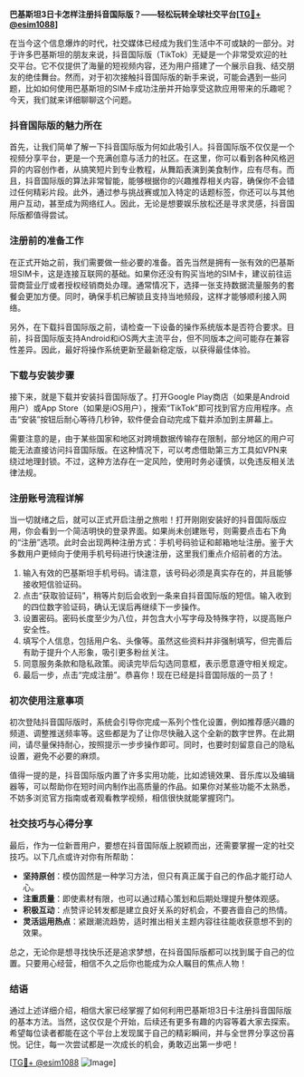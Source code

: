 **巴基斯坦3日卡怎样注册抖音国际版？——轻松玩转全球社交平台[[TG💪+ @esim1088](https://t.me/s/esim1088)]**

在当今这个信息爆炸的时代，社交媒体已经成为我们生活中不可或缺的一部分。对于许多巴基斯坦的朋友来说，抖音国际版（TikTok）无疑是一个非常受欢迎的社交平台。它不仅提供了海量的短视频内容，还为用户搭建了一个展示自我、结交朋友的绝佳舞台。然而，对于初次接触抖音国际版的新手来说，可能会遇到一些问题，比如如何使用巴基斯坦的SIM卡成功注册并开始享受这款应用带来的乐趣呢？今天，我们就来详细聊聊这个问题。

### 抖音国际版的魅力所在

首先，让我们简单了解一下抖音国际版为何如此吸引人。抖音国际版不仅仅是一个视频分享平台，更是一个充满创意与活力的社区。在这里，你可以看到各种风格迥异的内容创作者，从搞笑短片到专业教程，从舞蹈表演到美食制作，应有尽有。而且，抖音国际版的算法非常智能，能够根据你的兴趣推荐相关内容，确保你不会错过任何精彩片段。此外，通过参与挑战赛或加入特定的话题标签，你还可以与其他用户互动，甚至成为网络红人。因此，无论是想要娱乐放松还是寻求灵感，抖音国际版都值得尝试。

### 注册前的准备工作

在正式开始之前，我们需要做一些必要的准备。首先当然是拥有一张有效的巴基斯坦SIM卡，这是连接互联网的基础。如果你还没有购买当地的SIM卡，建议前往运营商营业厅或者授权经销商处办理。通常情况下，选择一张支持数据流量服务的套餐会更加方便。同时，确保手机已解锁且支持当地频段，这样才能够顺利接入网络。

另外，在下载抖音国际版之前，请检查一下设备的操作系统版本是否符合要求。目前，抖音国际版支持Android和iOS两大主流平台，但不同版本之间可能存在兼容性差异。因此，最好将操作系统更新至最新稳定版，以获得最佳体验。

### 下载与安装步骤

接下来，就是下载并安装抖音国际版了。打开Google Play商店（如果是Android用户）或App Store（如果是iOS用户），搜索“TikTok”即可找到官方应用程序。点击“安装”按钮后耐心等待几秒钟，软件便会自动完成下载并添加到主屏幕上。

需要注意的是，由于某些国家和地区对跨境数据传输存在限制，部分地区的用户可能无法直接访问抖音国际版。在这种情况下，可以考虑借助第三方工具如VPN来绕过地理封锁。不过，这种方法存在一定风险，使用时务必谨慎，以免违反相关法律法规。

### 注册账号流程详解

当一切就绪之后，就可以正式开启注册之旅啦！打开刚刚安装好的抖音国际版应用，你会看到一个简洁明快的登录界面。如果尚未创建账号，则需要点击右下角的“注册”选项。此时会出现两种注册方式：手机号码验证和邮箱地址注册。鉴于大多数用户更倾向于使用手机号码进行快速注册，这里我们重点介绍前者的方法。

1. 输入有效的巴基斯坦手机号码。请注意，该号码必须是真实存在的，并且能够接收短信验证码。
2. 点击“获取验证码”，稍等片刻后会收到一条来自抖音国际版的短信。输入收到的四位数字验证码，确认无误后再继续下一步操作。
3. 设置密码。密码长度至少为八位，并包含大小写字母及特殊字符，以提高账户安全性。
4. 填写个人信息，包括用户名、头像等。虽然这些资料并非强制填写，但完善后有助于提升个人形象，吸引更多粉丝关注。
5. 同意服务条款和隐私政策。阅读完毕后勾选同意框，表示愿意遵守相关规定。
6. 最后一步，点击“完成注册”。恭喜你！现在已经是抖音国际版的一员了！

### 初次使用注意事项

初次登陆抖音国际版时，系统会引导你完成一系列个性化设置，例如推荐感兴趣的频道、调整推送频率等。这些都是为了让你尽快融入这个全新的数字世界。在此期间，请尽量保持耐心，按照提示一步步操作即可。同时，也要时刻留意自己的隐私设置，避免不必要的麻烦。

值得一提的是，抖音国际版内置了许多实用功能，比如滤镜效果、音乐库以及编辑器等，可以帮助你在短时间内制作出高质量的作品。如果你对某些功能不太熟悉，不妨多浏览官方指南或者观看教学视频，相信很快就能掌握窍门。

### 社交技巧与心得分享

最后，作为一位新晋用户，要想在抖音国际版上脱颖而出，还需要掌握一定的社交技巧。以下几点或许对你有所帮助：

- **坚持原创**：模仿固然是一种学习方法，但只有真正属于自己的作品才能打动人心。
- **注重质量**：即使素材有限，也可以通过精心策划和后期处理提升整体观感。
- **积极互动**：点赞评论转发都是建立良好关系的好机会，不要吝啬自己的热情。
- **灵活运用热点**：紧跟潮流趋势，适时推出相关主题内容往往能收获意想不到的效果。

总之，无论你是想寻找快乐还是追求梦想，在抖音国际版都可以找到属于自己的位置。只要用心经营，相信不久之后你也能成为众人瞩目的焦点人物！

### 结语

通过上述详细介绍，相信大家已经掌握了如何利用巴基斯坦3日卡注册抖音国际版的基本方法。当然，这仅仅是个开始，后续还有更多有趣的内容等着大家去探索。希望每位读者都能在这个平台上发现属于自己的精彩瞬间，并与全世界分享这份喜悦。记住，每一次尝试都是一次成长的机会，勇敢迈出第一步吧！

[[TG💪+ @esim1088](https://t.me/s/esim1088) ![Image](https://i.postimg.cc/4NQfJmqS/Snipaste-2025-05-13-00-14-12.png)]